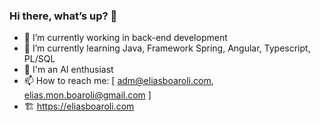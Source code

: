 ### Hi there, what’s up? 👋

- 🔭 I’m currently working in back-end development
- 🌱 I’m currently learning Java, Framework Spring, Angular, Typescript, PL/SQL
- 🚀 I'm an AI enthusiast
- 📫 How to reach me: [ adm@eliasboaroli.com, elias.mon.boaroli@gmail.com ]
- 🏗️ https://eliasboaroli.com
